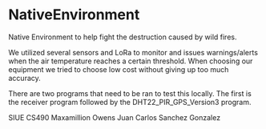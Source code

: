 # NativeEnvironment
Native Environment to help fight the destruction caused by wild fires.

We utilized several sensors and LoRa to monitor and issues warnings/alerts when the air temperature reaches a certain threshold. When choosing our equipment we tried to choose low cost without giving up too much accuracy. 

There are two programs that need to be ran to test this locally. The first is the receiver program followed by the DHT22_PIR_GPS_Version3 program. 






SIUE CS490
Maxamillion Owens
Juan Carlos Sanchez Gonzalez
